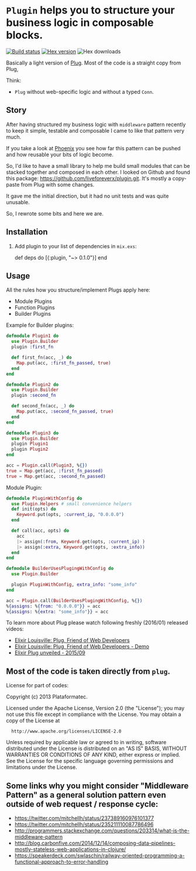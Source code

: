 # `Plugin` helps you to structure your business logic in composable blocks.

[![Build status](https://travis-ci.org/ruby2elixir/plugin.svg "Build status")](https://travis-ci.org/ruby2elixir/plugin)
[![Hex version](https://img.shields.io/hexpm/v/plugin.svg "Hex version")](https://hex.pm/packages/plugin)
![Hex downloads](https://img.shields.io/hexpm/dt/plugin.svg "Hex downloads")



Basically a light version of [Plug](https://github.com/elixir-lang/plug). Most of the code is a straight copy from Plug,

Think:
  - `Plug` without web-specific logic and without a typed `Conn`.


## Story

After having structured my business logic  with `middleware` pattern recently to keep it simple, testable and composable I came to like that pattern very much.

If you take a look at [Phoenix](github.com/phoenixframework/phoenix/) you see how far this pattern can be pushed and how reusable your bits of logic become.


So, I'd like to have a small library to help me build small modules that can be stacked together and composed in each other. I looked on Github and found this package: https://github.com/liveforeverx/plugin.git. It's mostly a copy-paste from Plug with some changes.

It gave me the initial direction, but it had no unit tests and was quite unusable.

So, I rewrote some bits and here we are.



## Installation

  1. Add plugin to your list of dependencies in `mix.exs`:

        def deps do
          [{:plugin, "~> 0.1.0"}]
        end


## Usage

All the rules how you structure/implement Plugs apply here:
- Module Plugins
- Function Plugins
- Builder Plugins


Example for Builder plugins:

```elixir
defmodule Plugin1 do
  use Plugin.Builder
  plugin :first_fn

  def first_fn(acc, _) do
    Map.put(acc, :first_fn_passed, true)
  end
end

defmodule Plugin2 do
  use Plugin.Builder
  plugin :second_fn

  def second_fn(acc, _) do
    Map.put(acc, :second_fn_passed, true)
  end
end

defmodule Plugin3 do
  use Plugin.Builder
  plugin Plugin1
  plugin Plugin2
end

acc = Plugin.call(Plugin3, %{})
true = Map.get(acc, :first_fn_passed)
true = Map.get(acc, :second_fn_passed)
```

Module Plugin:


```elixir
defmodule PluginWithConfig do
  use Plugin.Helpers # small convenience helpers
  def init(opts) do
    Keyword.put(opts, :current_ip, "0.0.0.0")
  end

  def call(acc, opts) do
    acc
    |> assign(:from, Keyword.get(opts, :current_ip) )
    |> assign(:extra, Keyword.get(opts, :extra_info))
  end
end

defmodule BuilderUsesPlugingWithConfig do
  use Plugin.Builder

  plugin PluginWithConfig, extra_info: "some_info"
end

acc = Plugin.call(BuilderUsesPlugingWithConfig, %{})
%{assigns: %{from: "0.0.0.0"}} = acc
%{assigns: %{extra: "some_info"}} = acc
```


To learn more about Plug please watch following freshly (2016/01) released videos:
  - [Elixir Louisville: Plug, Friend of Web Developers](https://www.youtube.com/watch?v=-gev84S9_-c)
  - [Elixir Louisville: Plug, Friend of Web Developers - Demo](https://www.youtube.com/watch?v=tfRD_e-yvOE)
  - [Elixir Plug unveiled - 2015/09](https://medium.com/@kansi/elixir-plug-unveiled-bf354e364641#.phulhbtrd)


## Most of the code is taken directly from `plug`.

License for part of codes:

Copyright (c) 2013 Plataformatec.

  Licensed under the Apache License, Version 2.0 (the "License");
  you may not use this file except in compliance with the License.
  You may obtain a copy of the License at

      http://www.apache.org/licenses/LICENSE-2.0

  Unless required by applicable law or agreed to in writing, software
  distributed under the License is distributed on an "AS IS" BASIS,
  WITHOUT WARRANTIES OR CONDITIONS OF ANY KIND, either express or implied.
  See the License for the specific language governing permissions and
  limitations under the License.

## Some links why you might consider "Middleware Pattern" as a general solution pattern even outside of web request / response cycle:
  - https://twitter.com/mitchellh/status/237389160976101377
  - https://twitter.com/mitchellh/status/235211110087786496
  - http://programmers.stackexchange.com/questions/203314/what-is-the-middleware-pattern
  - http://blog.carbonfive.com/2014/12/14/composing-data-pipelines-mostly-stateless-web-applications-in-clojure/
  - https://speakerdeck.com/swlaschin/railway-oriented-programming-a-functional-approach-to-error-handling
